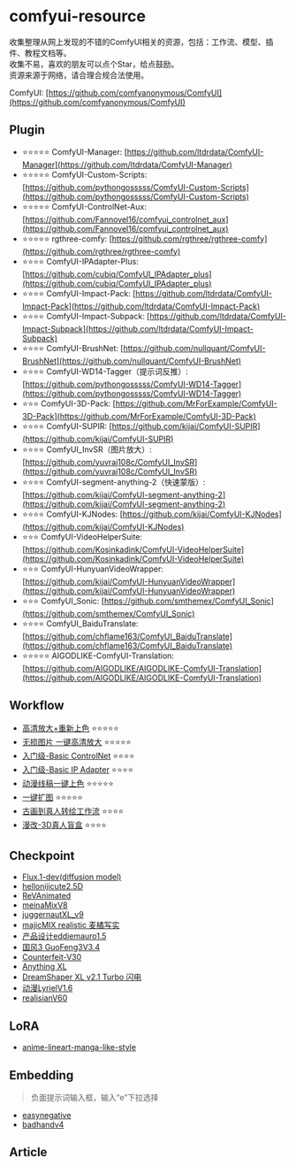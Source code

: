 # comfyui-resource

收集整理从网上发现的不错的ComfyUI相关的资源，包括：工作流、模型、插件、教程文档等。\
收集不易，喜欢的朋友可以点个Star，给点鼓励。\
资源来源于网络，请合理合规合法使用。

ComfyUI: [https://github.com/comfyanonymous/ComfyUI](https://github.com/comfyanonymous/ComfyUI)

## Plugin
* ⭐⭐⭐⭐⭐ ComfyUI-Manager: [https://github.com/ltdrdata/ComfyUI-Manager](https://github.com/ltdrdata/ComfyUI-Manager)
* ⭐⭐⭐⭐⭐ ComfyUI-Custom-Scripts: [https://github.com/pythongosssss/ComfyUI-Custom-Scripts](https://github.com/pythongosssss/ComfyUI-Custom-Scripts)
* ⭐⭐⭐⭐⭐ ComfyUI-ControlNet-Aux: [https://github.com/Fannovel16/comfyui_controlnet_aux](https://github.com/Fannovel16/comfyui_controlnet_aux)
* ⭐⭐⭐⭐⭐ rgthree-comfy: [https://github.com/rgthree/rgthree-comfy](https://github.com/rgthree/rgthree-comfy)
* ⭐⭐⭐⭐ ComfyUI-IPAdapter-Plus: [https://github.com/cubiq/ComfyUI_IPAdapter_plus](https://github.com/cubiq/ComfyUI_IPAdapter_plus)
* ⭐⭐⭐⭐ ComfyUI-Impact-Pack: [https://github.com/ltdrdata/ComfyUI-Impact-Pack](https://github.com/ltdrdata/ComfyUI-Impact-Pack)
* ⭐⭐⭐⭐ ComfyUI-Impact-Subpack: [https://github.com/ltdrdata/ComfyUI-Impact-Subpack](https://github.com/ltdrdata/ComfyUI-Impact-Subpack)
* ⭐⭐⭐⭐ ComfyUI-BrushNet: [https://github.com/nullquant/ComfyUI-BrushNet](https://github.com/nullquant/ComfyUI-BrushNet)
* ⭐⭐⭐⭐ ComfyUI-WD14-Tagger（提示词反推）: [https://github.com/pythongosssss/ComfyUI-WD14-Tagger](https://github.com/pythongosssss/ComfyUI-WD14-Tagger)
* ⭐⭐⭐ ComfyUI-3D-Pack: [https://github.com/MrForExample/ComfyUI-3D-Pack](https://github.com/MrForExample/ComfyUI-3D-Pack)
* ⭐⭐⭐⭐ ComfyUI-SUPIR: [https://github.com/kijai/ComfyUI-SUPIR](https://github.com/kijai/ComfyUI-SUPIR)
* ⭐⭐⭐⭐ ComfyUI_InvSR（图片放大）: [https://github.com/yuvraj108c/ComfyUI_InvSR](https://github.com/yuvraj108c/ComfyUI_InvSR)
* ⭐⭐⭐⭐ ComfyUI-segment-anything-2（快速蒙版）: [https://github.com/kijai/ComfyUI-segment-anything-2](https://github.com/kijai/ComfyUI-segment-anything-2)
* ⭐⭐⭐⭐ ComfyUI-KJNodes: [https://github.com/kijai/ComfyUI-KJNodes](https://github.com/kijai/ComfyUI-KJNodes)
* ⭐⭐⭐ ComfyUI-VideoHelperSuite: [https://github.com/Kosinkadink/ComfyUI-VideoHelperSuite](https://github.com/Kosinkadink/ComfyUI-VideoHelperSuite)
* ⭐⭐⭐ ComfyUI-HunyuanVideoWrapper: [https://github.com/kijai/ComfyUI-HunyuanVideoWrapper](https://github.com/kijai/ComfyUI-HunyuanVideoWrapper)
* ⭐⭐⭐ ComfyUI_Sonic: [https://github.com/smthemex/ComfyUI_Sonic](https://github.com/smthemex/ComfyUI_Sonic)
* ⭐⭐⭐⭐ ComfyUI_BaiduTranslate: [https://github.com/chflame163/ComfyUI_BaiduTranslate](https://github.com/chflame163/ComfyUI_BaiduTranslate)
* ⭐⭐⭐⭐⭐ AIGODLIKE-ComfyUI-Translation: [https://github.com/AIGODLIKE/AIGODLIKE-ComfyUI-Translation](https://github.com/AIGODLIKE/AIGODLIKE-ComfyUI-Translation)

## Workflow
* [高清放大+重新上色](https://github.com/mailzwj/comfyui-resource/blob/main/workflow/%E9%AB%98%E6%B8%85%E6%94%BE%E5%A4%A7%2B%E9%87%8D%E6%96%B0%E4%B8%8A%E8%89%B2.json) ⭐⭐⭐⭐⭐
* [无损图片 一键高清放大](https://github.com/mailzwj/comfyui-resource/blob/main/workflow/%E6%97%A0%E6%8D%9F%E5%9B%BE%E7%89%87%20%E4%B8%80%E9%94%AE%E9%AB%98%E6%B8%85%E6%94%BE%E5%A4%A7%20.json) ⭐⭐⭐⭐⭐
* [入门级-Basic ControlNet](https://github.com/mailzwj/comfyui-resource/blob/main/workflow/Basic%20ControlNet-workflow.json) ⭐⭐⭐⭐
* [入门级-Basic IP Adapter](https://github.com/mailzwj/comfyui-resource/blob/main/workflow/Basic%20IP%20Adapter-workflow.json) ⭐⭐⭐⭐
* [动漫线稿一键上色](https://github.com/mailzwj/comfyui-resource/blob/main/workflow/%E5%8A%A8%E6%BC%AB%E7%BA%BF%E7%A8%BF%E4%B8%80%E9%94%AE%E4%B8%8A%E8%89%B2.json) ⭐⭐⭐⭐⭐
* [一键扩图](https://github.com/mailzwj/comfyui-resource/blob/main/workflow/%E4%B8%80%E9%94%AE%E6%89%A9%E5%9B%BE%20_%20%E5%B9%B3%E6%9B%BFPS%20AI.json) ⭐⭐⭐⭐⭐
* [古画到真人转绘工作流](https://github.com/mailzwj/comfyui-resource/blob/main/workflow/%E5%8F%A4%E7%94%BB%E5%88%B0%E7%9C%9F%E4%BA%BA%E8%BD%AC%E7%BB%98%E5%B7%A5%E4%BD%9C%E6%B5%81.json) ⭐⭐⭐⭐
* [漫改-3D真人盲盒](https://github.com/mailzwj/comfyui-resource/blob/main/workflow/3D%E7%9C%9F%E4%BA%BA%E7%9B%B2%E7%9B%92IP%E5%BD%A2%E8%B1%A1%E4%BA%BA%E5%81%B6%E5%B7%A5%E4%BD%9C%E6%B5%81.json) ⭐⭐⭐⭐

## Checkpoint
* [Flux.1-dev\(diffusion model\)](https://hf-mirror.com/black-forest-labs/FLUX.1-dev)
* [hellonijicute2.5D](https://www.liblib.art/modelinfo/018f2fd5718d45a38546b5e518483856?from=search&versionUuid=390e7df48aed45d4bc3f0bcbc89fa44c)
* [ReVAnimated](https://www.liblib.art/modelinfo/018f2fd5718d45a38546b5e518483856?from=search&versionUuid=390e7df48aed45d4bc3f0bcbc89fa44c)
* [meinaMixV8](https://www.liblib.art/modelinfo/b17d1166d856dd0312d630386283b548?from=search&versionUuid=09401ad7e9d0c44ceefe4f62ce9c8252)
* [juggernautXL_v9](https://www.liblib.art/modelinfo/46f237eda12144fd958eefdfda223501?from=search&versionUuid=84d2b9cc66bf4953bd9f9c4c152eb6cb)
* [majicMIX realistic 麦橘写实](https://www.liblib.art/modelinfo/bced6d7ec1460ac7b923fc5bc95c4540?from=search&versionUuid=d303ad58c0fc4c989b60351d5eac68e6)
* [产品设计eddiemauro1.5](https://www.liblib.art/modelinfo/34c091f87384963d0869403fdb0fdab7?from=search&versionUuid=798a86765a39ea93728fbfa6cd870817)
* [国风3 GuoFeng3V3.4](https://www.liblib.art/modelinfo/d920d0d81d388f3feff3933e588cc0d3?from=search&versionUuid=c79fe58acfb84b088e8e999041a2903e)
* [Counterfeit-V30](https://www.liblib.art/modelinfo/36b74574a3d3185a1caf28ab84d2c80b?from=search&versionUuid=f09cc14e60c5607966b1dd6ad3f0a6db)
* [Anything XL](https://www.liblib.art/modelinfo/1f6480170e93468dad8cf52696bd5538?from=search&versionUuid=d9fe17aeaf61438eb2abc96b5fdc60ba)
* [DreamShaper XL v2.1 Turbo 闪电](https://www.liblib.art/modelinfo/1f74485deaf842d094054d5c75348879?from=search&versionUuid=92802afed001405a8aa23d1397fe70c2)
* [动漫LyrielV1.6](https://www.liblib.art/modelinfo/0fc4843480e4e4b06d87faea6ffa851e?from=search&versionUuid=f8d42c5a771bae5b6ccd5d1ccb60ee22)
* [realisianV60](https://civitai.com/models/47130/realisian)

## LoRA
* [anime-lineart-manga-like-style](https://civitai.com/models/16014/anime-lineart-manga-like-style)

## Embedding
> 负面提示词输入框，输入“e”下拉选择
* [easynegative](https://civitai.com/models/7808/easynegative)
* [badhandv4](https://civitai.com/models/16993/badhandv4-animeillustdiffusion)

## Article
